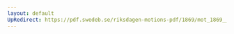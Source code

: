 ```yaml
---
layout: default
UpRedirect: https://pdf.swedeb.se/riksdagen-motions-pdf/1869/mot_1869__ak__00031/mot_1869__ak__00031_002.pdf
---
```

